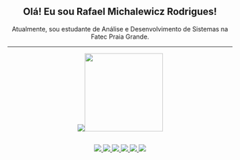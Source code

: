 ## <div align="center">Olá! Eu sou Rafael Michalewicz Rodrigues!</div>
<div align="center">Atualmente, sou estudante de Análise e Desenvolvimento de Sistemas na Fatec Praia Grande.</div>
<hr>

<div align="center">
  <a href="https:/beacons.ai/Michalewicz">
  <img height="auto-height" src="https://github-readme-stats.vercel.app/api?username=Michalewicz&show_icons=true&theme=algolia&count_private=true"/><img height="175px" src="https://github-readme-stats.vercel.app/api/top-langs/?username=Michalewicz&layout=compact&theme=algolia"/>
</div>

##

<div align="center">
  <img  height="auto-height" width="auto-width" src="https://img.shields.io/badge/Java-ED8B00?style=for-the-badge&logo=openjdk&logoColor=white"/>
  <img  height="auto-height" width="auto-width" src="https://img.shields.io/badge/C%2B%2B-00599C?style=for-the-badge&logo=c%2B%2B&logoColor=white"/>
  <img  height="auto-height" width="auto-width" src="https://img.shields.io/badge/HTML-239120?style=for-the-badge&logo=html5&logoColor=white"/>
  <img  height="auto-height" width="auto-width" src="https://img.shields.io/badge/PHP-777BB4?style=for-the-badge&logo=php&logoColor=white"/>
  <img  height="auto-height" width="auto-width" src="https://img.shields.io/badge/MySQL-00000F?style=for-the-badge&logo=mysql&logoColor=white"/>
  <img  height="auto-height" width="auto-width" src="https://img.shields.io/badge/JavaScript-323330?style=for-the-badge&logo=javascript&logoColor=F7DF1E"/>
</div>

